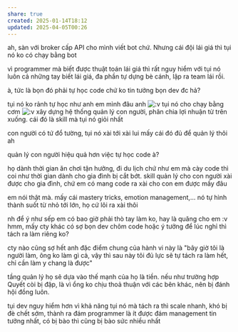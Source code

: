 ```yaml
---
share: true
created: 2025-01-14T18:12
updated: 2025-04-05T00:26
---
```

ah, sàn với broker cấp API cho mình viết bot chứ. Nhưng cái đội lái giá thì tụi nó ko có chạy bằng bot

vì programmer mà biết được thuật toán lái giá thì rất nguy hiểm với tụi nó
luôn cả những tay biết lái giá, đa phần tự dựng bè cánh, lập ra team lái rồi.

à, tức là bọn đó phải tự học code chứ ko tin tưởng bọn dev đc hả?

tụi nó ko rảnh tự học như anh em mình đâu anh ![:v](https://static.xx.fbcdn.net/images/emoji.php/v9/e31/1/16/PACMAN.png) tụi nó cho chạy bằng cơm ![:v](https://static.xx.fbcdn.net/images/emoji.php/v9/e31/1/16/PACMAN.png) xây dựng hệ thống quản lý con người, phân chia lợi nhuận từ trên xuống. cái đó là skill mà tụi nó giỏi nhất


con người có tứ đổ tường, tụi nó xài tới xài lui mấy cái đó đủ để quản lý thôi ah

quản lý con người hiệu quả hơn việc tự học code à?

họ dành thời gian ăn chơi tận hưởng, đi du lịch chứ như em mà cày code thì coi như thời gian dành cho gia đình bị cắt bớt. skill quản lý cho con người xài được cho gia đình, chứ em có mang code ra xài cho con em được mấy đâu

em nói thật mà. mấy cái mastery tricks, emotion management,... nó tự hình thành suốt từ nhỏ tới lớn, họ cứ lôi ra xài thôi

nh để ý như sếp em có bao giờ phải thò tay làm ko, hay là quăng cho em :v
hmm, mấy cty khác có sợ bọn dev chôm code hoặc ý tưởng để lúc nghỉ thì tách ra làm riêng ko?

cty nào cũng sợ hết anh
đặc điểm chung của hành vi này là "bây giờ tôi là người làm, ông ko làm gì cả, vậy thì sau này tôi đủ lực sẽ tự tách ra làm hết, chỉ cần làm y chang là được"

tầng quản lý họ sẽ dựa vào thế mạnh của họ là tiền. nếu như trường hợp Quyết còi bị đập, là vì ổng ko chịu thoả thuận với các bên khác, nên bị đánh hội đồng luôn.

tụi dev nguy hiểm hơn vì khả năng tụi nó mà tách ra thì scale nhanh, khó bị đè chết sớm, thành ra đám programmer là ít được đám management tin tưởng nhất, có bị bào thì cũng bị bào sức nhiều nhất